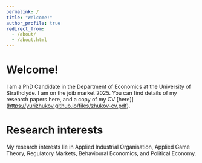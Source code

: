 ```yaml
---
permalink: / 
title: "Welcome!"
author_profile: true
redirect_from: 
  - /about/
  - /about.html
---
```


Welcome!
======

I am a PhD Candidate in the Department of Economics at the University of Strathclyde. 
I am on the joib market 2025. You can find details of my research papers here, and a copy of my CV [here]](https://yurizhukov.github.io/files/zhukov-cv.pdf).


Research interests
======

My research interests lie in Applied Industrial Organisation, Applied Game Theory, Regulatory Markets, Behavioural Economics, and Political Economy.